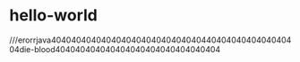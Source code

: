 # hello-world

///erorrjava40404040404040404040404040404044040404040404040404die-blood404040404040404040404040404040404
